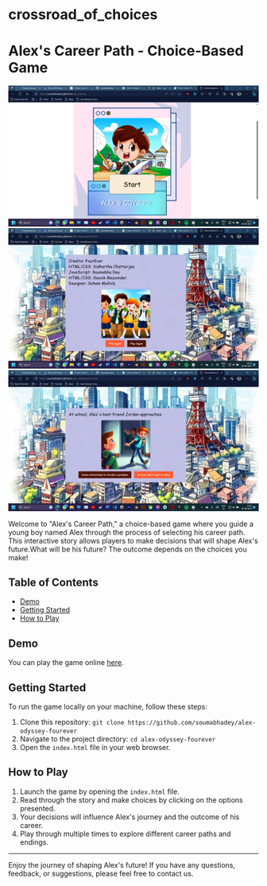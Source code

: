 # crossroad_of_choices
# Alex's Career Path - Choice-Based Game

![Game Screenshot](https://github.com/soumabhadey/alex-odyssey-fourever/blob/main/screenshots/Screenshot%20(88).png)
![Game Screenshot](https://github.com/soumabhadey/alex-odyssey-fourever/blob/main/screenshots/Screenshot%20(91).png)
![Game Screenshot](https://github.com/soumabhadey/alex-odyssey-fourever/blob/main/screenshots/Screenshot%20(93).png)

Welcome to "Alex's Career Path," a choice-based game where you guide a young boy named Alex through the process of selecting his career path. This interactive story allows players to make decisions that will shape Alex's future.What will be his future? The outcome depends on the choices you make!

## Table of Contents
- [Demo](#demo)
- [Getting Started](#getting-started)
- [How to Play](#how-to-play)

## Demo
You can play the game online [here](https://soumabhadey.github.io/alex-odyssey-fourever/).

## Getting Started
To run the game locally on your machine, follow these steps:

1. Clone this repository: `git clone https://github.com/soumabhadey/alex-odyssey-fourever`
2. Navigate to the project directory: `cd alex-odyssey-fourever`
3. Open the `index.html` file in your web browser.

## How to Play
1. Launch the game by opening the `index.html` file.
2. Read through the story and make choices by clicking on the options presented.
3. Your decisions will influence Alex's journey and the outcome of his career.
4. Play through multiple times to explore different career paths and endings.

---

Enjoy the journey of shaping Alex's future! If you have any questions, feedback, or suggestions, please feel free to contact us.
